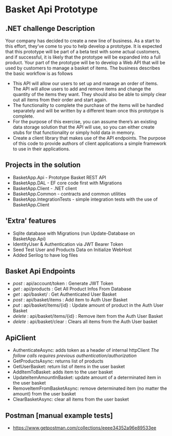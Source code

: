# Basket Api Prototype

## .NET challenge Description
  Your company has decided to create a new line of business.  As a start to this effort, they’ve come to you to help develop a prototype.  It is expected that this prototype will be part of a beta test with some actual customers, and if successful, it is likely that the prototype will be expanded into a full product.
  Your part of the prototype will be to develop a Web API that will be used by customers to manage a basket of items. The business describes the basic workflow is as follows
  
* This API will allow our users to set up and manage an order of items.  The API will allow users to add and remove items and change the quantity of the items they want.  They should also be able to simply clear out all items from their order and start again.
* The functionality to complete the purchase of the items will be handled separately and will be written by a different team once this prototype is complete.  
* For the purpose of this exercise, you can assume there’s an existing data storage solution that the API will use, so you can either create stubs for that functionality or simply hold data in memory.
* Create a client library that makes use of the API endpoints.  The purpose of this code to provide authors of client applications a simple framework to use in their applications.

## Projects in the solution
* BasketApp.Api - Prototype Basket REST API
* BasketApp.DAL - EF core code first with Migrations 
* BasketApp.Client - .NET client
* BasketApp.Common - contracts and common utilities
* BasketApp.IntegrationTests - simple integration tests with the use of BasketApp.Client

## 'Extra' features
* Sqlite database with Migrations (run Update-Database on BasketApp.Api)
* IdentityUser & Authentication via JWT Bearer Token
* Seed Test User and Products Data on Initialize WebHost
* Added Serilog to have log files 

## Basket Api Endpoints
* _post_    : api/account/token     : Generate JWT Token
* _get_     : api/products          : Get All Product Infos From Database
* _get_     : api/basket/           : Get Authenticated User Basket
* _post_    : api/basket/items      : Add item to Auth User Basket
* _put_     : api/basket/items/{id} : Update amount of product in the Auth User Basket
* _delete_  : api/basket/items/{id} : Remove item from the Auth User Basket
* _delete_  : api/basket/clear      : Clears all items from the Auth User basket

## ApiClient
* AuthenticateAsync: adds token as a header of internal httpClient
_The follow calls requires previous authentication/authorization_
* GetProductsAsync: returns list of products
* GetUserBasket: return list of items in the user basket
* AddItemToBasket: adds item to the user basket
* UpdateItemAmountInBasket: update amount of a determinated item in the user basket
* RemoveItemFromBasketAsync: remove determinated item (no matter the amount) from the user basket
* ClearBasketAsync: clear all items from the user basket

## Postman [manual example tests]
* https://www.getpostman.com/collections/eeee34352a96e89533ee
